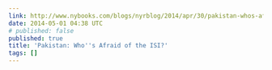 ```yaml
---
link: http://www.nybooks.com/blogs/nyrblog/2014/apr/30/pakistan-whos-afraid-isi/
date: 2014-05-01 04:38 UTC
# published: false
published: true
title: 'Pakistan: Who''s Afraid of the ISI?'
tags: []
---
```



